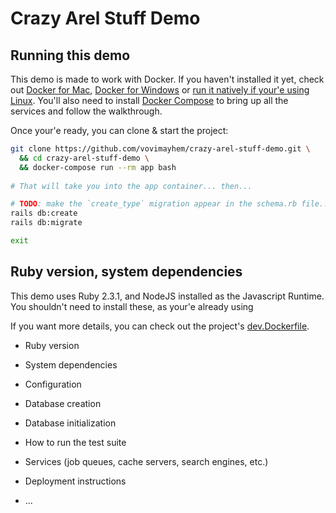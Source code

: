 # Crazy Arel Stuff Demo

## Running this demo

This demo is made to work with Docker. If you haven't installed it yet, check out [Docker for Mac](https://docs.docker.com/docker-for-mac/), [Docker for Windows](https://docs.docker.com/docker-for-windows/) or [run it natively if your'e using Linux](https://docs.docker.com/engine/installation/linux/). You'll also need to install [Docker Compose](https://docs.docker.com/compose/install) to bring up all the services and follow the walkthrough.

Once your'e ready, you can clone & start the project:

```bash
git clone https://github.com/vovimayhem/crazy-arel-stuff-demo.git \
  && cd crazy-arel-stuff-demo \
  && docker-compose run --rm app bash
  
# That will take you into the app container... then...

# TODO: make the `create_type` migration appear in the schema.rb file... so we can use db:setup...
rails db:create
rails db:migrate

exit
```

## Ruby version, system dependencies

This demo uses Ruby 2.3.1, and NodeJS installed as the Javascript Runtime. You shouldn't need to install these, as your'e already using

If you want more details, you can check out the project's [dev.Dockerfile](https://github.com/vovimayhem/crazy-arel-stuff-demo/blob/master/dev.Dockerfile).

* Ruby version

* System dependencies

* Configuration

* Database creation

* Database initialization

* How to run the test suite

* Services (job queues, cache servers, search engines, etc.)

* Deployment instructions

* ...
